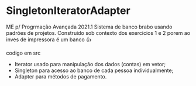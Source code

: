 # SingletonIteratorAdapter
 ME p/ Progrmação Avançada 2021.1
 Sistema de banco brabo usando padrões de projetos.
 Construido sob contexto dos exercicios 1 e 2 porem ao inves de impressora é um banco 👍

codigo em src

* Iterator usado para manipulação dos dados (contas) em vetor;
* Singleton para acesso ao banco de cada pessoa individualmente;
* Adapter para métodos de pagamento.
